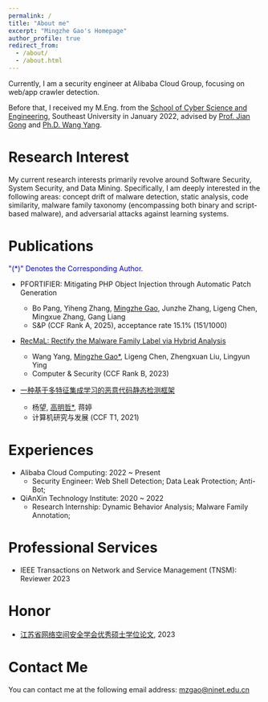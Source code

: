 ```yaml
---
permalink: /
title: "About me"
excerpt: "Mingzhe Gao's Homepage"
author_profile: true
redirect_from: 
  - /about/
  - /about.html
---
```


Currently, I am a security engineer at Alibaba Cloud Group, focusing on web/app crawler detection.

Before that, I received my M.Eng. from the [School of Cyber Science and Engineering](https://cyber.seu.edu.cn/), Southeast University in January 2022, advised by [Prof. Jian Gong](https://cyber.seu.edu.cn/gj1/list.htm) and [Ph.D. Wang Yang](https://cyber.seu.edu.cn/yw1/list.htm).


<!--I received my Master's degree in Computer Technology from the [School of Cyber Science and Engineering](https://cyber.seu.edu.cn/), [Southeast University](https://www.seu.edu.cn/), China in 2022. -->


 <!-- You can find my CV here: [Curriculum Vitae](../assets/Mingzhe_Resume.pdf). 
 You can find my Chinese CV here: [Chinese CV](../assets/mingzhe_cn.pdf). 
 -->


Research Interest
======
My current research interests primarily revolve around Software Security, System Security, and Data Mining. Specifically, I am deeply interested in the following areas: concept drift of malware detection, static analysis, code similarity, malware family taxonomy (encompassing both binary and script-based malware), and adversarial attacks against learning systems.

Publications
======
<font color=Blue>"(*)" Denotes the Corresponding Author.</font>
  - PFORTIFIER: Mitigating PHP Object Injection through Automatic Patch Generation
    - Bo Pang, Yiheng Zhang, <u>Mingzhe Gao</u>, Junzhe Zhang, Ligeng Chen, Mingxue Zhang, Gang Liang
    - S&P (CCF Rank A, 2025), acceptance rate 15.1% (151/1000)
  
  - [RecMaL: Rectify the Malware Family Label via Hybrid Analysis](https://www.sciencedirect.com/science/article/abs/pii/S0167404823000871)
    - Wang Yang, <u>Mingzhe Gao*</u>, Ligeng Chen, Zhengxuan Liu, Lingyun Ying
    - Computer & Security (CCF Rank B, 2023)

  - [一种基于多特征集成学习的恶意代码静态检测框架](https://crad.ict.ac.cn/cn/article/doi/10.7544/issn1000-1239.2021.20200912)
    - 杨望, <u>高明哲*</u>, 蒋婷
    - 计算机研究与发展 (CCF T1, 2021)


Experiences
======
- Alibaba Cloud Computing: 2022 ~ Present
  - Security Engineer: Web Shell Detection; Data Leak Protection; Anti-Bot;
- QiAnXin Technology Institute: 2020 ~ 2022
  - Research Internship: Dynamic Behavior Analysis; Malware Family Annotation; 

Professional Services
=====

- IEEE Transactions on Network and Service Management (TNSM): Reviewer 2023

Honor
=====

- [江苏省网络空间安全学会优秀硕士学位论文](https://www.jscsa.org.cn/contents/197/272.html), 2023 


Contact Me
======

<!-- I will share some academic thinkings in my [CSDN account](https://mzgao.blog.csdn.net/). -->

You can contact me at the following email address: mzgao@njnet.edu.cn
